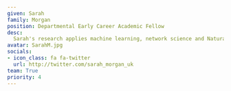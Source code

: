 ```yaml
---
given: Sarah
family: Morgan
position: Departmental Early Career Academic Fellow
desc:
  Sarah's research applies machine learning, network science and Natural Language Processing to better understand and predict mental health conditions. A main focus is using brain connectivity derived from MRI to predict disease trajectories for patients with schizophrenia. Sarah is also interested in using transcribed speech data to perform similar prediction problems.
avatar: SarahM.jpg
socials:
- icon_class: fa fa-twitter
  url: http://twitter.com/sarah_morgan_uk
team: True
priority: 4
---
```

